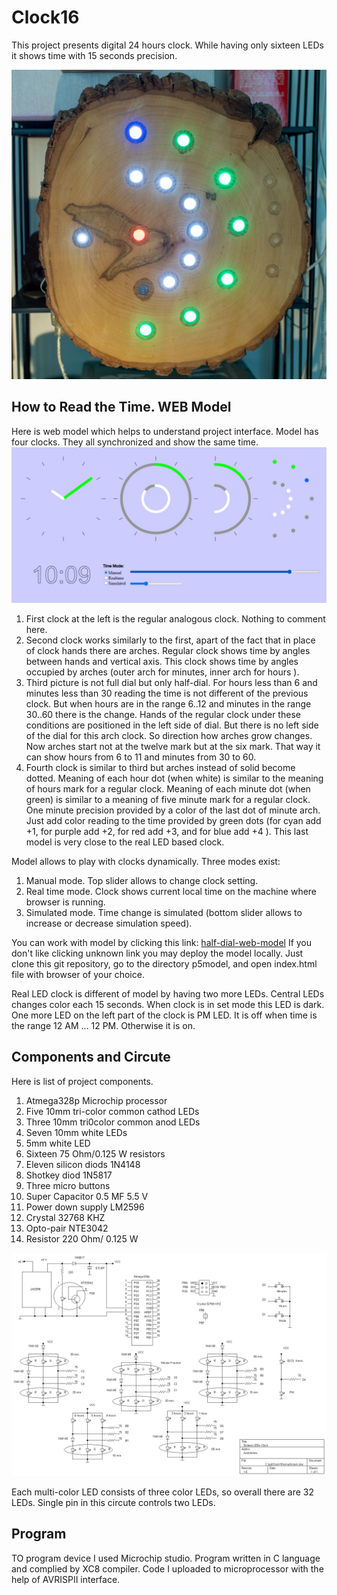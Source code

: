 # Clock16
This project presents digital 24 hours clock.  While having only sixteen LEDs it shows time with 15 seconds precision.

![CLOCK](./images/IMKP5093_acr.jpg)

## How to Read the Time. WEB Model
Here is web model which helps to understand project interface. Model has four clocks. They all synchronized and show the same time.
![MODEL](./images/simulation.jpg) 
1. First clock at the left is the regular analogous clock. Nothing to comment here.
2. Second clock works similarly to the first, apart of the fact that in place  of clock hands there are arches. Regular clock shows time by  angles between hands and  vertical axis. This clock shows time by angles occupied by arches (outer arch for minutes, inner arch for hours ).
3. Third picture  is not full dial but only half-dial. For hours less than 6 and minutes less than 30  reading the time is not different of the previous clock. But when hours are in the range 6..12 and minutes in the range 30..60 there is the change. Hands of the regular clock under these conditions  are positioned in the left side of dial. But there is no left side of the dial for this arch clock. So direction how arches grow changes. Now arches start not at the twelve mark but at the six  mark. That way it can show hours from 6 to 11 and minutes from 30 to 60.
4. Fourth  clock is similar to third but arches instead of solid become dotted. Meaning of each hour dot  (when white) is similar to the meaning of hours mark for a regular clock.   Meaning of each minute dot (when green) is similar to a meaning of five minute mark for a regular clock. One minute precision provided by a color of the last dot of minute arch. Just add color reading to the time provided by green dots (for cyan add +1, for purple add +2, for red add +3, and for blue add +4 ).  This last model is very close to the real LED based clock.  

Model allows to play with clocks dynamically. Three modes exist:
1. Manual mode. Top slider allows to change clock setting.
2. Real time mode. Clock shows current local time on the machine where browser is running.
3. Simulated mode. Time change is simulated (bottom slider allows to increase or decrease simulation speed).

You can work with model by clicking this link: [half-dial-web-model](https://filedn.com/lRLB6A8XqsC4voY39bLNwCj/Clock16/)
If you don't like clicking unknown link you may deploy the model locally. Just clone this git repository, go to the directory p5model, and open index.html file with browser of your choice.

Real LED clock is different of model  by having two more LEDs. Central LEDs changes color each 15 seconds. When clock is in set mode this LED is dark.  One more LED on the left part of the clock is PM LED. It is off when time is the range 12 AM ... 12 PM. Otherwise it is on. 

## Components and Circute
Here is list of project components.

1. Atmega328p Microchip processor
2. Five 10mm tri-color  common cathod LEDs
3. Three 10mm tri0color common anod LEDs
4. Seven 10mm white LEDs
5. 5mm white LED
6. Sixteen 75 Ohm/0.125 W  resistors
9. Eleven silicon diods 1N4148
10. Shotkey diod 1N5817
11. Three  micro buttons
12. Super Capacitor 0.5 MF 5.5 V
13. Power down supply LM2596
14. Crystal 32768 KHZ
15. Opto-pair NTE3042
16. Resistor 220 Ohm/ 0.125 W

![CIRCUTE](./images/clock.jpg) 

 Each multi-color LED consists of three color LEDs, so overall there are 32 LEDs. Single pin in this circute controls  two LEDs.  

## Program

TO program device I used Microchip studio. Program written in C language and complied by XC8 compiler. Code I  uploaded to microprocessor with the help of AVRISPII interface.


